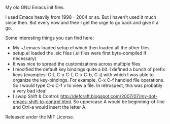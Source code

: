 My old GNU Emacs init files.

I used Emacs heavily from 1998 - 2004 or so. But I haven't used it much since then.
But every now and then I get the urge to go back and give it a go.

Some interesting things you can find here:
 * My ~/.emacs loaded setup.el which then loaded all the other files
 * setup.el loaded the .elc files (.el files were first byte-compiled if necessary)
 * It was nice to spread the customizations across multiple files
 * I modified the default key bindings quite a bit. I defined a bunch of
   prefix keys (examples: C-l, C-x C-f, C-x C-b, C-j) with which I was able
   to organize the key-bindings. For example, C-x C-f handled file operations.
   So I would type C-x C-f v to view a file. In retrospect, this was probably a
   very bad idea!
 * I swap Shift & Control: http://defcraft.blogspot.com/2007/07/my-dot-emacs-shift-to-control.html. So uppercase A would be beginning-of-line and Ctrl-a would insert the letter A.

Released under the MIT License.
